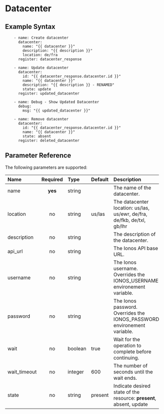 # Datacenter

## Example Syntax

```text
    - name: Create datacenter
      datacenter:
        name: "{{ datacenter }}"
        description: "{{ description }}"
        location: de/fra
      register: datacenter_response

    - name: Update datacenter
      datacenter:
        id: "{{ datacenter_response.datacenter.id }}"
        name: "{{ datacenter }}"
        description: "{{ description }} - RENAMED"
        state: update
      register: updated_datacenter

    - name: Debug - Show Updated Datacenter
      debug:
        msg: "{{ updated_datacenter }}"

    - name: Remove datacenter
      datacenter:
        id: "{{ datacenter_response.datacenter.id }}"
        name: "{{ datacenter }}"
        state: absent
      register: deleted_datacenter
```

## Parameter Reference

The following parameters are supported:

| Name | Required | Type | Default | Description |
| :--- | :---: | :--- | :--- | :--- |
| name | **yes** | string |  | The name of the datacenter. |
| location | no | string | us/las | The datacenter location: us/las, us/ewr, de/fra, de/fkb, de/txl, gb/lhr |
| description | no | string |  | The description of the datacenter. |
| api\_url | no | string |  | The Ionos API base URL. |
| username | no | string |  | The Ionos username. Overrides the IONOS\_USERNAME environement variable. |
| password | no | string |  | The Ionos password. Overrides the IONOS\_PASSWORD environement variable. |
| wait | no | boolean | true | Wait for the operation to complete before continuing. |
| wait\_timeout | no | integer | 600 | The number of seconds until the wait ends. |
| state | no | string | present | Indicate desired state of the resource: **present**, absent, update |

